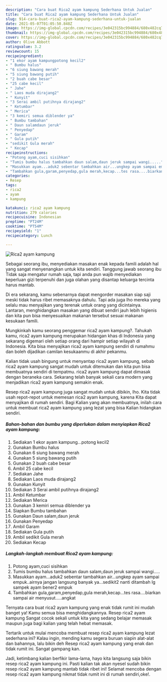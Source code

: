 ```yaml
---
description: "Cara buat Rica2 ayam kampung Sederhana Untuk Jualan"
title: "Cara buat Rica2 ayam kampung Sederhana Untuk Jualan"
slug: 914-cara-buat-rica2-ayam-kampung-sederhana-untuk-jualan
date: 2021-05-07T01:05:50.848Z
image: https://img-global.cpcdn.com/recipes/3e042315bc994884/680x482cq70/rica2-ayam-kampung-foto-resep-utama.jpg
thumbnail: https://img-global.cpcdn.com/recipes/3e042315bc994884/680x482cq70/rica2-ayam-kampung-foto-resep-utama.jpg
cover: https://img-global.cpcdn.com/recipes/3e042315bc994884/680x482cq70/rica2-ayam-kampung-foto-resep-utama.jpg
author: Olive Abbott
ratingvalue: 3.2
reviewcount: 15
recipeingredient:
- "1 ekor ayam kampungpotong kecil2"
- " Bumbu halus"
- "6 siung bawang merah"
- "5 siung bawang putih"
- "2 buah cabe besar"
- "25 cabe kecil"
- " Jahe"
- " Laos muda dirajang2"
- " Kunyit"
- "3 Serai ambil putihnya dirajang2"
- " Ketumbar"
- " Merica"
- "3 kemiri semua diblender ya"
- " Bumbu tambahan"
- " Daun salamdaun jeruk"
- " Penyedap"
- " Garam"
- " Gula putih"
- "sedikit Gula merah"
- " Kecap"
recipeinstructions:
- "Potong ayam,cuci sisihkan"
- "Tumis bumbu halus tambahkan daun salam,daun jeruk sampai wangi....."
- "Masukkan ayam...aduk2 sebentar tambahkan air...ungkep ayam sampai empuk..airnya jangan langsung banyak ya...sedikit2 nanti ditambah lg sampek ayam bener2 empuk"
- "Tambahkan gula,garam,penyedap,gula merah,kecap...tes rasa....biarkan sampai air menyusut.....angkat"
categories:
- Resep
tags:
- rica2
- ayam
- kampung

katakunci: rica2 ayam kampung 
nutrition: 279 calories
recipecuisine: Indonesian
preptime: "PT24M"
cooktime: "PT54M"
recipeyield: "1"
recipecategory: Lunch

---
```



![Rica2 ayam kampung](https://img-global.cpcdn.com/recipes/3e042315bc994884/680x482cq70/rica2-ayam-kampung-foto-resep-utama.jpg)

Sebagai seorang ibu, menyediakan masakan enak kepada famili adalah hal yang sangat menyenangkan untuk kita sendiri. Tanggung jawab seorang ibu Tidak saja mengatur rumah saja, tapi anda pun wajib menyediakan keperluan gizi terpenuhi dan juga olahan yang disantap keluarga tercinta harus mantab.

Di era  sekarang, kamu sebenarnya dapat mengorder masakan siap saji meski tidak harus ribet memasaknya dahulu. Tapi ada juga lho mereka yang selalu mau menyajikan yang terenak untuk orang yang dicintainya. Lantaran, menghidangkan masakan yang dibuat sendiri jauh lebih higienis dan kita pun bisa menyesuaikan makanan tersebut sesuai makanan kesukaan famili. 



Mungkinkah kamu seorang penggemar rica2 ayam kampung?. Tahukah kamu, rica2 ayam kampung merupakan hidangan khas di Indonesia yang sekarang digemari oleh setiap orang dari hampir setiap wilayah di Indonesia. Kita bisa menyajikan rica2 ayam kampung sendiri di rumahmu dan boleh dijadikan camilan kesukaanmu di akhir pekanmu.

Kalian tidak usah bingung untuk menyantap rica2 ayam kampung, sebab rica2 ayam kampung sangat mudah untuk ditemukan dan kita pun bisa membuatnya sendiri di tempatmu. rica2 ayam kampung dapat dimasak dengan beraneka cara. Sekarang telah banyak sekali cara modern yang menjadikan rica2 ayam kampung semakin enak.

Resep rica2 ayam kampung juga sangat mudah untuk dibikin, lho. Kita tidak usah repot-repot untuk memesan rica2 ayam kampung, karena Kita dapat menyajikan di rumah sendiri. Bagi Kalian yang akan membuatnya, inilah cara untuk membuat rica2 ayam kampung yang lezat yang bisa Kalian hidangkan sendiri.

<!--inarticleads1-->

##### Bahan-bahan dan bumbu yang diperlukan dalam menyiapkan Rica2 ayam kampung:

1. Sediakan 1 ekor ayam kampung...potong kecil2
1. Gunakan  Bumbu halus
1. Gunakan 6 siung bawang merah
1. Gunakan 5 siung bawang putih
1. Gunakan 2 buah cabe besar
1. Ambil 25 cabe kecil
1. Sediakan  Jahe
1. Sediakan  Laos muda dirajang2
1. Gunakan  Kunyit
1. Sediakan 3 Serai ambil putihnya dirajang2
1. Ambil  Ketumbar
1. Sediakan  Merica
1. Gunakan 3 kemiri semua diblender ya
1. Siapkan  Bumbu tambahan
1. Gunakan  Daun salam,daun jeruk
1. Gunakan  Penyedap
1. Ambil  Garam
1. Sediakan  Gula putih
1. Ambil sedikit Gula merah
1. Sediakan  Kecap




<!--inarticleads2-->

##### Langkah-langkah membuat Rica2 ayam kampung:

1. Potong ayam,cuci sisihkan
1. Tumis bumbu halus tambahkan daun salam,daun jeruk sampai wangi.....
1. Masukkan ayam...aduk2 sebentar tambahkan air...ungkep ayam sampai empuk..airnya jangan langsung banyak ya...sedikit2 nanti ditambah lg sampek ayam bener2 empuk
1. Tambahkan gula,garam,penyedap,gula merah,kecap...tes rasa....biarkan sampai air menyusut.....angkat




Ternyata cara buat rica2 ayam kampung yang enak tidak rumit ini mudah banget ya! Kamu semua bisa menghidangkannya. Resep rica2 ayam kampung Sangat cocok sekali untuk kita yang sedang belajar memasak maupun juga bagi kalian yang telah hebat memasak.

Tertarik untuk mulai mencoba membuat resep rica2 ayam kampung lezat sederhana ini? Kalau ingin, mending kamu segera buruan siapin alat-alat dan bahannya, lalu bikin deh Resep rica2 ayam kampung yang enak dan tidak rumit ini. Sangat gampang kan. 

Jadi, ketimbang kalian berfikir lama-lama, hayo kita langsung saja bikin resep rica2 ayam kampung ini. Pasti kalian tak akan nyesel sudah bikin resep rica2 ayam kampung mantab tidak ribet ini! Selamat mencoba dengan resep rica2 ayam kampung nikmat tidak rumit ini di rumah sendiri,oke!.

